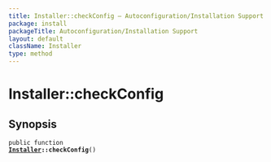 ```yaml
---
title: Installer::checkConfig — Autoconfiguration/Installation Support
package: install
packageTitle: Autoconfiguration/Installation Support
layout: default
className: Installer
type: method
---
```


# Installer::checkConfig

## Synopsis

<code>public function <b><a href="Installer">Installer</a>::checkConfig</b>()</code>

